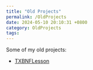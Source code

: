 ```yaml
---
title: "Old Projects"
permalink: /OldProjects
date: 2024-05-10 20:10:31 +0800
category: OldProjects
tags:
---
```


Some of my old projects:

* [TXBNFLesson](https://github.com/ZhiZe-ZG/TXBNFLesson)
